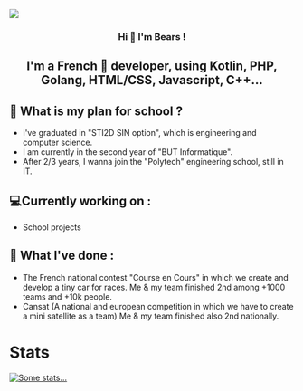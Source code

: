 [![](https://cdn.discordapp.com/attachments/759084141144047647/1137484668317478932/Github_Readme.png)](https://itsbears.me/)

<h3 align="center">
Hi 👋 I'm Bears ! 
</h3>

<h2 align="center">
I'm a French 🥖 developer, using Kotlin, PHP, Golang, HTML/CSS, Javascript, C++...
</h2>

## 🏫 What is my plan for school ?

 - I've graduated in "STI2D SIN option", which is engineering and computer science.
 - I am currently in the second year of "BUT Informatique".
 - After 2/3 years, I wanna join the "Polytech" engineering school, still in IT.

## 💻Currently working on :

 - School projects

## 🌴 What I've done :

 - The French national contest "Course en Cours" in which we create and develop a tiny car for races.
   Me & my team finished 2nd among +1000 teams and +10k people.
 - Cansat (A national and european competition in which we have to create a mini satellite as a team)
   Me & my team finished also 2nd nationally.

# Stats

[![Some stats...](https://github-readme-stats.vercel.app/api?username=bears9355)](https://github.com/anuraghazra/github-readme-stats)
